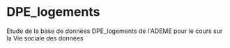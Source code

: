 # DPE_logements
Etude de la base de données DPE_logements de l'ADEME pour le cours sur la Vie sociale des données

